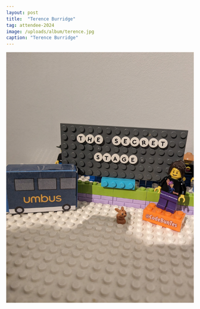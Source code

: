```yaml
---
layout: post
title:  "Terence Burridge"
tag: attendee-2024
image: /uploads/album/terence.jpg
caption: "Terence Burridge"
---
```


![](/uploads/album/terence.jpg)
